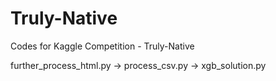 # Truly-Native
Codes for Kaggle Competition - Truly-Native

further_process_html.py -> process_csv.py -> xgb_solution.py
